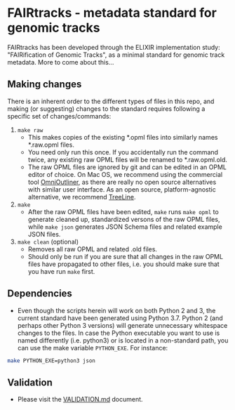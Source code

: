 # FAIRtracks - metadata standard for genomic tracks

FAIRtracks has been developed through the ELIXIR implementation study: "FAIRification of Genomic 
Tracks", as a minimal standard for genomic track metadata. More to come about this...

## Making changes
There is an inherent order to the different types of files in this repo, and making (or suggesting)
changes to the standard requires following a specific set of changes/commands:
1. `make raw`
    - This makes copies of the existing *.opml files into similarly names *.raw.opml files.
    - You need only run this once. If you accidentally run the command twice, any existing raw 
      OPML files will be renamed to *.raw.opml.old.
    - The raw OPML files are ignored by git and can be edited in an OPML editor of choice. On Mac
      OS, we recommend using the commercial tool 
      [OmniOutliner](https://www.omnigroup.com/omnioutliner), as there are really no open source
      alternatives with similar user interface. As an open source, platform-agnostic alternative, 
      we recommend [TreeLine](http://treeline.bellz.org/).
2. `make`
    - After the raw OPML files have been edited, `make` runs `make opml` to generate cleaned up,
      standardized versons of the raw OPML files, while `make json` generates JSON Schema files
      and related example JSON files.
3. `make clean` (optional)
    - Removes all raw OPML and related .old files.
    - Should only be run if you are sure that all changes in the raw OPML files have propagated to
      other files, i.e. you should make sure that you have run `make` first.

## Dependencies

- Even though the scripts herein will work on both Python 2 and 3, the current standard have been 
generated using Python 3.7. Python 2 (and perhaps other Python 3 versions) will generate 
unnecessary whitespace changes to the files. In case the Python executable you want to use 
is named differently (i.e. python3) or is located in a non-standard path, you can use the make
variable `PYTHON_EXE`. For instance:

```bash
make PYTHON_EXE=python3 json
```

## Validation

- Please visit the [VALIDATION.md](VALIDATION.md) document.
